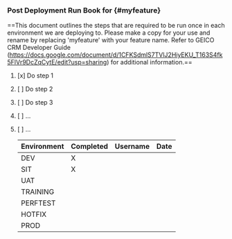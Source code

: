 ### Post Deployment Run Book for {#myfeature}

==This document outlines the steps that are required to be run once in each environment we are deploying to. Please make a copy for your use and rename by replacing 'myfeature' with your feature name. Refer to GEICO CRM Developer Guide (https://docs.google.com/document/d/1CFKSdmlS7TVlJ2HiyEKU_T163S4fk5FlVr9DcZqCytE/edit?usp=sharing) for additional information.==


1. [x] Do step 1
2. [ ] Do step 2
3. [ ] Do step 3
4. [ ] ...
5. [ ] ...
      

      | Environment  | Completed      | Username                 | Date           |
      |--------------|----------------|--------------------------|----------------|
      | DEV          | X              |                          |                |
      | SIT          | X              |                          |                | 
      | UAT          |                |                          |                |
      | TRAINING     |                |                          |                |
      | PERFTEST     |                |                          |                | 
      | HOTFIX       |                |                          |                |
      | PROD         |                |                          |                |